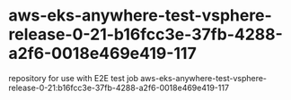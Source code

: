 # aws-eks-anywhere-test-vsphere-release-0-21-b16fcc3e-37fb-4288-a2f6-0018e469e419-117
repository for use with E2E test job aws-eks-anywhere-test-vsphere-release-0-21:b16fcc3e-37fb-4288-a2f6-0018e469e419-117
